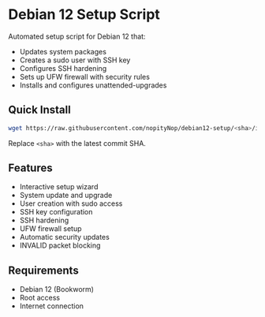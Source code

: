 # Debian 12 Setup Script

Automated setup script for Debian 12 that:
- Updates system packages
- Creates a sudo user with SSH key
- Configures SSH hardening
- Sets up UFW firewall with security rules
- Installs and configures unattended-upgrades

## Quick Install

```bash
wget https://raw.githubusercontent.com/nopityNop/debian12-setup/<sha>/install.sh && chmod +x install.sh && sudo ./install.sh
```

Replace `<sha>` with the latest commit SHA.

## Features

- Interactive setup wizard
- System update and upgrade
- User creation with sudo access
- SSH key configuration
- SSH hardening
- UFW firewall setup
- Automatic security updates
- INVALID packet blocking

## Requirements

- Debian 12 (Bookworm)
- Root access
- Internet connection
